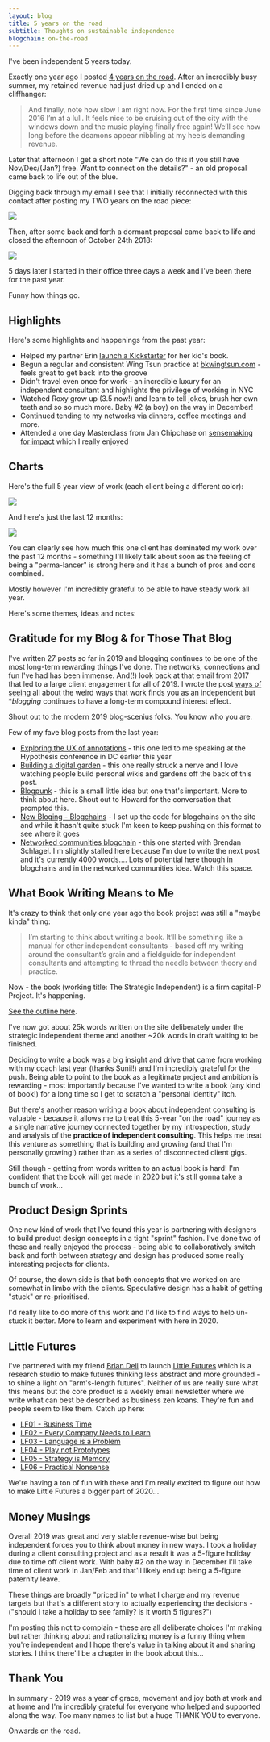 ```yaml
---
layout: blog
title: 5 years on the road
subtitle: Thoughts on sustainable independence
blogchain: on-the-road
---
```


I've been independent 5 years today.

Exactly one year ago I posted [4 years on the road](https://tomcritchlow.com/2018/10/24/four-years/). After an incredibly busy summer, my retained revenue had just dried up and I ended on a cliffhanger:

>And finally, note how slow I am right now. For the first time since June 2016 I’m at a lull. It feels nice to be cruising out of the city with the windows down and the music playing finally free again! We’ll see how long before the deamons appear nibbling at my heels demanding revenue.

Later that afternoon I get a short note "We can do this if you still have Nov/Dec/(Jan?) free. Want to connect on the details?" - an old proposal came back to life out of the blue.

Digging back through my email I see that I initially reconnected with this contact after posting my TWO years on the road piece:

![](/images/year-5-original.png)

Then, after some back and forth a dormant proposal came back to life and closed the afternoon of October 24th 2018:

![](/images/year-5-followup.png)

5 days later I started in their office three days a week and I've been there for the past year.

Funny how things go.

## Highlights

Here's some highlights and happenings from the past year:

- Helped my partner Erin [launch a Kickstarter](https://www.kickstarter.com/projects/erinprz/journey-to-the-end-of-the-night-a-childrens-book/) for her kid's book.
- Begun a regular and consistent Wing Tsun practice at [bkwingtsun.com](http://www.bkwingtsun.com/) - feels great to get back into the groove
- Didn't travel even once for work - an incredible luxury for an independent consultant and highlights the privilege of working in NYC
- Watched Roxy grow up (3.5 now!) and learn to tell jokes, brush her own teeth and so so much more. Baby #2 (a boy) on the way in December!
- Continued tending to my networks via dinners, coffee meetings and more.
- Attended a one day Masterclass from Jan Chipchase on [sensemaking for impact](https://studiodradiodurans.com/pages/sensemaking-for-impact-masterclass) which I really enjoyed

## Charts

Here's the full 5 year view of work (each client being a different color):

![](/images/year-5-chart.png)

And here's just the last 12 months:

![](/images/year-5-12-revenue.png)

You can clearly see how much this one client has dominated my work over the past 12 months - something I'll likely talk about soon as the feeling of being a "perma-lancer" is strong here and it has a bunch of pros and cons combined.

Mostly however I'm incredibly grateful to be able to have steady work all year.

Here's some themes, ideas and notes:

## Gratitude for my Blog & for Those That Blog

I've written 27 posts so far in 2019 and blogging continues to be one of the most long-term rewarding things I've done. The networks, connections and fun I've had has been immense. And(!) look back at that email from 2017 that led to a large client engagement for all of 2019. I wrote the post [ways of seeing](https://tomcritchlow.com/2018/10/29/ways-of-seeing/) all about the weird ways that work finds you as an independent but **blogging* continues to have a long-term compound interest effect.

Shout out to the modern 2019 blog-scenius folks. You know who you are.

Few of my fave blog posts from the last year:

- [Exploring the UX of annotations](https://tomcritchlow.com/2019/02/12/annotations/) - this one led to me speaking at the Hypothesis conference in DC earlier this year
- [Building a digital garden](https://tomcritchlow.com/2019/02/17/building-digital-garden/) - this one really struck a nerve and I love watching people build personal wikis and gardens off the back of this post.
- [Blogpunk](https://tomcritchlow.com/2019/05/17/blogpunk/) - this is a small little idea but one that's important. More to think about here. Shout out to Howard for the conversation that prompted this.
- [New Bloging - Blogchains](https://tomcritchlow.com/2019/07/17/blogchains/) - I set up the code for blogchains on the site and while it hasn't quite stuck I'm keen to keep pushing on this format to see where it goes
- [Networked communities blogchain](https://tomcritchlow.com/blogchains/networked-communities/) - this one started with Brendan Schlagel. I'm slightly stalled here because I'm due to write the next post and it's currently 4000 words.... Lots of potential here though in blogchains and in the networked communities idea. Watch this space.

## What Book Writing Means to Me

It's crazy to think that only one year ago the book project was still a "maybe kinda" thing:

>I’m starting to think about writing a book. It’ll be something like a manual for other independent consultants - based off my writing around the consultant’s grain and a fieldguide for independent consultants and attempting to thread the needle between theory and practice.

Now - the book (working title: The Strategic Independent) is a firm capital-P Project. It's happening.

[See the outline here](https://tomcritchlow.com/strategy/).

I've now got about 25k words written on the site deliberately under the strategic independent theme and another ~20k words in draft waiting to be finished.

Deciding to write a book was a big insight and drive that came from working with my coach last year (thanks Sunil!) and I'm incredibly grateful for the push. Being able to point to the book as a legitimate project and ambition is rewarding - most importantly because I've wanted to write a book (any kind of book!) for a long time so I get to scratch a "personal identity" itch.

But there's another reason writing a book about independent consulting is valuable - because it allows me to treat this 5-year "on the road" journey as a single narrative journey connected together by my introspection, study and analysis of the **practice of independent consulting**. This helps me treat this venture as something that is building and growing (and that I'm personally growing!) rather than as a series of disconnected client gigs.

Still though - getting from words written to an actual book is hard! I'm confident that the book will get made in 2020 but it's still gonna take a bunch of work...

## Product Design Sprints

One new kind of work that I've found this year is partnering with designers to build product design concepts in a tight "sprint" fashion. I've done two of these and really enjoyed the process - being able to collaboratively switch back and forth between strategy and design has produced some really interesting projects for clients.

Of course, the down side is that both concepts that we worked on are somewhat in limbo with the clients. Speculative design has a habit of getting "stuck" or re-prioritised.

I'd really like to do more of this work and I'd like to find ways to help un-stuck it better. More to learn and experiment with here in 2020.

## Little Futures

I've partnered with my friend [Brian Dell](http://www.briandell.info/) to launch [Little Futures](https://littlefutures.club) which is a research studio to make futures thinking less abstract and more grounded - to shine a light on "arm's-length futures". Neither of us are really sure what this means but the core product is a weekly email newsletter where we write what can best be described as business zen koans. They're fun and people seem to like them. Catch up here:

- [LF01 - Business Time](https://littlefutures.club/2019/09/11/business-time/)
- [LF02 - Every Company Needs to Learn](https://littlefutures.club/2019/09/19/learning/)
- [LF03 - Language is a Problem](https://littlefutures.club/2019/09/25/language/)
- [LF04 - Play not Prototypes](https://littlefutures.club/2019/10/04/play/)
- [LF05 - Strategy is Memory](https://littlefutures.club/2019/10/11/strategy-is-memory/)
- [LF06 - Practical Nonsense](https://littlefutures.club/2019/10/23/practical-nonsense/)

We're having a ton of fun with these and I'm really excited to figure out how to make Little Futures a bigger part of 2020...

## Money Musings

Overall 2019 was great and very stable revenue-wise but being independent forces you to think about money in new ways. I took a holiday during a client consulting project and as a result it was a 5-figure holiday due to time off client work. With baby #2 on the way in December I'll take time of client work in Jan/Feb and that'll likely end up being a 5-figure paternity leave.

These things are broadly "priced in" to what I charge and my revenue targets but that's a different story to actually experiencing the decisions - ("should I take a holiday to see family? is it worth 5 figures?")

I'm posting this not to complain - these are all deliberate choices I'm making but rather thinking about and rationalizing money is a funny thing when you're independent and I hope there's value in talking about it and sharing stories. I think there'll be a chapter in the book about this...

## Thank You

In summary - 2019 was a year of grace, movement and joy both at work and at home and I'm incredibly grateful for everyone who helped and supported along the way. Too many names to list but a huge THANK YOU to everyone.

Onwards on the road.